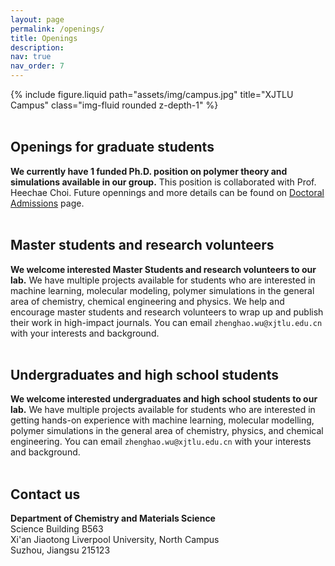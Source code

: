 ```yaml
---
layout: page
permalink: /openings/
title: Openings
description: 
nav: true
nav_order: 7
---
```


<div class="row">
    <div class="col-sm mt-3 mt-md-0">
        {% include figure.liquid path="assets/img/campus.jpg" title="XJTLU Campus" class="img-fluid rounded z-depth-1" %}
    </div>
</div>
<br>

## Openings for graduate students <br>
**We currently have 1 funded Ph.D. position on polymer theory and simulations available in our group.** This position is collaborated with Prof. Heechae Choi. Future opennings and more details can be found on [Doctoral Admissions](https://www.xjtlu.edu.cn/en/admissions/doctoral) page. <br><br>

## Master students and research volunteers
**We welcome interested Master Students and research volunteers to our lab.** We have multiple projects available for students who are interested in machine learning, molecular modeling, polymer simulations in the general area of chemistry, chemical engineering and physics. We help and encourage master students and research volunteers to wrap up and publish their work in high-impact journals. You can email `zhenghao.wu@xjtlu.edu.cn` with your interests and background.<br><br>

## Undergraduates and high school students<br>
**We welcome interested undergraduates and high school students to our lab.** We have multiple projects available for students who are interested in getting hands-on experience with machine learning, molecular modelling, polymer simulations in the general area of chemistry, physics, and chemical engineering. You can email `zhenghao.wu@xjtlu.edu.cn` with your interests and background.<br><br>

## Contact us <br>
**Department of Chemistry and Materials Science** <br>
Science Building B563 <br>
Xi'an Jiaotong Liverpool University, North Campus <br>
Suzhou, Jiangsu 215123 <br><br>